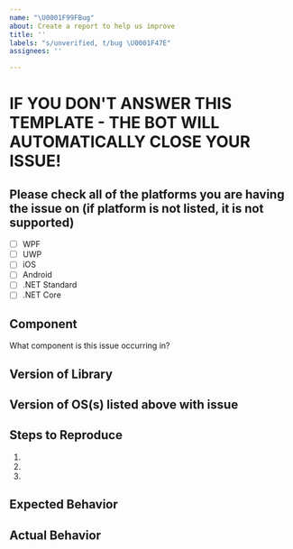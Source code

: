 ```yaml
---
name: "\U0001F99FBug"
about: Create a report to help us improve
title: ''
labels: "s/unverified, t/bug \U0001F47E"
assignees: ''

---
```


# IF YOU DON'T ANSWER THIS TEMPLATE - THE BOT WILL AUTOMATICALLY CLOSE YOUR ISSUE!

## Please check all of the platforms you are having the issue on (if platform is not listed, it is not supported)

 - [ ] WPF
 - [ ] UWP
 - [ ] iOS
 - [ ] Android
 - [ ] .NET Standard
 - [ ] .NET Core

## Component

What component is this issue occurring in?

## Version of Library


## Version of OS(s) listed above with issue


## Steps to Reproduce
1.
2.
3.

## Expected Behavior


## Actual Behavior